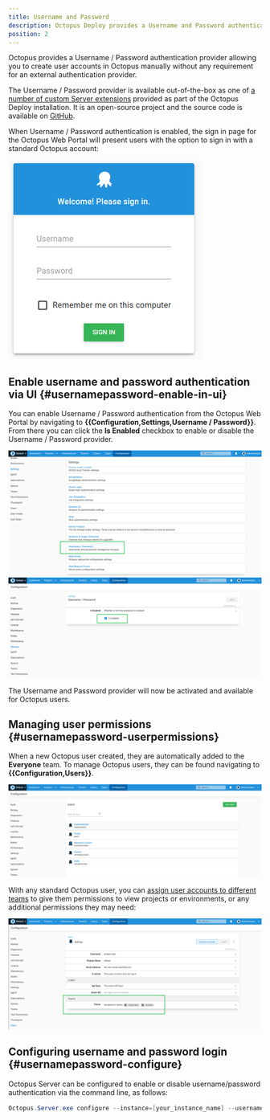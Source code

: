 ```yaml
---
title: Username and Password
description: Octopus Deploy provides a Username and Password authentication provider to allow log in with standard Octopus user accounts.
position: 2
---
```


Octopus provides a Username / Password authentication provider allowing you to create user accounts in Octopus manually without any requirement for an external authentication provider.

The Username / Password provider is available out-of-the-box as one of [a number of custom Server extensions](/docs/administration/server-extensibility/customizing-an-octopus-deploy-server-extension.md) provided as part of the Octopus Deploy installation. It is an open-source project and the source code is available on [GitHub](https://github.com/OctopusDeploy/UsernamePasswordAuthenticationProvider).

When Username / Password authentication is enabled, the sign in page for the Octopus Web Portal will present users with the option to sign in with a standard Octopus account:

![Username and Password login screen](images/username-password-login.png "width=500")

## Enable username and password authentication via UI {#usernamepassword-enable-in-ui}

You can enable Username / Password authentication from the Octopus Web Portal by navigating to **{{Configuration,Settings,Username / Password}}**. From there you can click the **Is Enabled** checkbox to enable or disable the Username / Password provider.

![Username and Password settings](images/enable-username-password-1.png "width=500")
![Enable Username and Password checkbox](images/enable-username-password-2.png "width=500")

The Username and Password provider will now be activated and available for Octopus users.

## Managing user permissions {#usernamepassword-userpermissions}

When a new Octopus user created, they are automatically added to the **Everyone** team. To manage Octopus users, they can be found navigating to **{{Configuration,Users}}**. 

![Managing users](images/username-password-managing-users.png "width=500")

With any standard Octopus user, you can [assign user accounts to different teams](/docs/security/users-and-teams/index.md) to give them permissions to view projects or environments, or any additional permissions they may need:

![User permissions](images/username-password-user-permissions.png "width=500")


## Configuring username and password login {#usernamepassword-configure}

Octopus Server can be configured to enable or disable username/password authentication via the command line, as follows:

```powershell
Octopus.Server.exe configure --instance=[your_instance_name] --usernamePasswordIsEnabled=true
```
